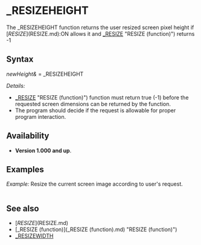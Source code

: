 # _RESIZEHEIGHT

The _RESIZEHEIGHT function returns the user resized screen pixel height if [$RESIZE]($RESIZE.md):ON allows it and [_RESIZE](_RESIZE.md) "RESIZE (function)") returns -1

  

## Syntax

*newHeight&* = _RESIZEHEIGHT
  

*Details:*

* [_RESIZE](_RESIZE.md) "RESIZE (function)") function must return true (-1) before the requested screen dimensions can be returned by the function.
* The program should decide if the request is allowable for proper program interaction.

  

## Availability

* **Version 1.000 and up**.

  

## Examples

*Example:* Resize the current screen image according to user's request.

``` [$RESIZE]($RESIZE.md):ON  s& = [_NEWIMAGE](_NEWIMAGE.md)(300, 300, 32) [SCREEN](SCREEN.md) s&  bee& = [_LOADIMAGE](_LOADIMAGE.md)("qb64_trans.png") 'any image  [DO](DO.md)     [IF](IF.md) [_RESIZE](_RESIZE.md) "RESIZE (function)") THEN         oldimage& = s&         s& = _NEWIMAGE(_RESIZEWIDTH, _RESIZEHEIGHT, 32)         SCREEN s&         [_FREEIMAGE](_FREEIMAGE.md) oldimage&     END IF      [CLS](CLS.md)      'Center the QB64 bee image:     x = [_WIDTH](_WIDTH.md) "WIDTH (function)") / 2 - _WIDTH(bee&) / 2     y = [_HEIGHT](_HEIGHT.md) / 2 - _HEIGHT(bee&) / 2     [_PUTIMAGE](_PUTIMAGE.md) (x, y), bee&     [_DISPLAY](_DISPLAY.md)     [_LIMIT](_LIMIT.md) 30 [LOOP](LOOP.md)  
```

  

## See also

* [$RESIZE]($RESIZE.md)
* [_RESIZE (function)](_RESIZE (function).md) "RESIZE (function)")
* [_RESIZEWIDTH](_RESIZEWIDTH.md)

  
